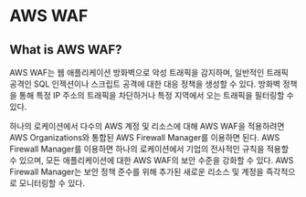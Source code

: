 # AWS WAF

## What is AWS WAF?

AWS WAF는 웹 애플리케이션 방화벽으로 악성 트래픽을 감지하며, 일반적인 트래픽 공격인 SQL 인젝션이나 스크립트 공격에 대한 대응 정책을 생성할 수 있다. 방화벽 정책을 통해 특정 IP 주소의 트래픽을 차단하거나 특정 지역에서 오는 트래픽을 필터링할 수 있다.

하나의 로케이션에서 다수의 AWS 계정 및 리소스에 대해 AWS WAF을 적용하려면 AWS Organizations와 통합된 AWS Firewall Manager를 이용하면 된다. AWS Firewall Manager를 이용하면 하나의 로케이션에서 기업의 전사적인 규칙을 적용할 수 있으며, 모든 애플리케이션에 대한 AWS WAF의 보안 수준을 강화할 수 있다. AWS Firewall Manager는 보안 정책 준수를 위해 추가된 새로운 리소스 및 계정을 즉각적으로 모니터링할 수 있다.

